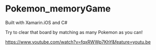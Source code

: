 # Pokemon_memoryGame

Built with Xamarin.iOS and C#

Try to clear that board by matching as many Pokemon as you can!

https://www.youtube.com/watch?v=fqxRWWp7KhY&feature=youtu.be
